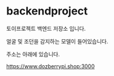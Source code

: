 # backendproject

토이프로젝트 백엔드 저장소 입니다. 

얼굴 및 조던을 감지하는 모델이 들어있습니다.

주소는 아래에 있습니다.

https://www.dozberrypi.shop:3000

